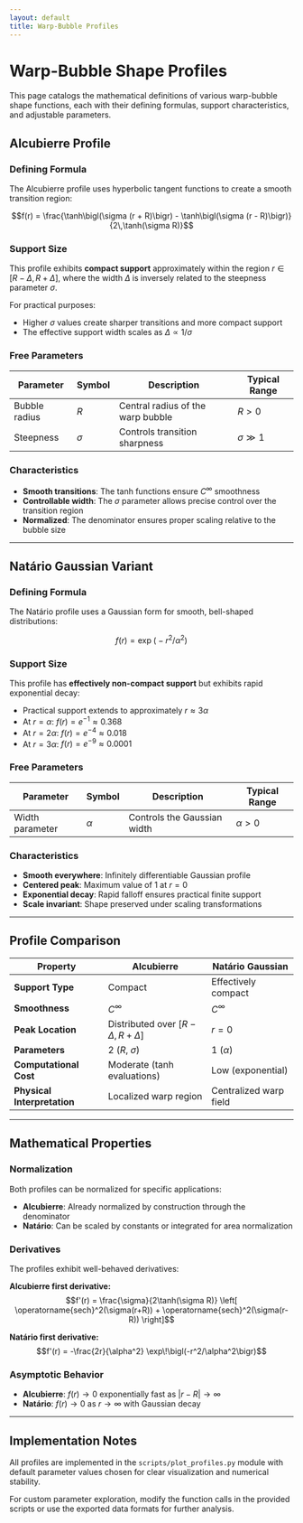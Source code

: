 ```yaml
---
layout: default
title: Warp-Bubble Profiles
---
```


# Warp-Bubble Shape Profiles

This page catalogs the mathematical definitions of various warp-bubble shape functions, each with their defining formulas, support characteristics, and adjustable parameters.

## Alcubierre Profile

### Defining Formula

The Alcubierre profile uses hyperbolic tangent functions to create a smooth transition region:

$$f(r) = \frac{\tanh\bigl(\sigma (r + R)\bigr) - \tanh\bigl(\sigma (r - R)\bigr)}{2\,\tanh(\sigma R)}$$

### Support Size

This profile exhibits **compact support** approximately within the region $r \in [R - \Delta,\, R + \Delta]$, where the width $\Delta$ is inversely related to the steepness parameter $\sigma$.

For practical purposes:
- Higher $\sigma$ values create sharper transitions and more compact support
- The effective support width scales as $\Delta \propto 1/\sigma$

### Free Parameters

| Parameter | Symbol | Description | Typical Range |
|-----------|--------|-------------|---------------|
| Bubble radius | $R$ | Central radius of the warp bubble | $R > 0$ |
| Steepness | $\sigma$ | Controls transition sharpness | $\sigma \gg 1$ |

### Characteristics

- **Smooth transitions**: The tanh functions ensure $C^∞$ smoothness
- **Controllable width**: The $\sigma$ parameter allows precise control over the transition region
- **Normalized**: The denominator ensures proper scaling relative to the bubble size

---

## Natário Gaussian Variant

### Defining Formula

The Natário profile uses a Gaussian form for smooth, bell-shaped distributions:

$$f(r) = \exp\!\bigl(-r^2 / \alpha^2\bigr)$$

### Support Size

This profile has **effectively non-compact support** but exhibits rapid exponential decay:

- Practical support extends to approximately $r \approx 3\alpha$
- At $r = \alpha$: $f(r) = e^{-1} \approx 0.368$
- At $r = 2\alpha$: $f(r) = e^{-4} \approx 0.018$
- At $r = 3\alpha$: $f(r) = e^{-9} \approx 0.0001$

### Free Parameters

| Parameter | Symbol | Description | Typical Range |
|-----------|--------|-------------|---------------|
| Width parameter | $\alpha$ | Controls the Gaussian width | $\alpha > 0$ |

### Characteristics

- **Smooth everywhere**: Infinitely differentiable Gaussian profile
- **Centered peak**: Maximum value of 1 at $r = 0$
- **Exponential decay**: Rapid falloff ensures practical finite support
- **Scale invariant**: Shape preserved under scaling transformations

---

## Profile Comparison

| Property | Alcubierre | Natário Gaussian |
|----------|------------|------------------|
| **Support Type** | Compact | Effectively compact |
| **Smoothness** | $C^∞$ | $C^∞$ |
| **Peak Location** | Distributed over $[R-\Delta, R+\Delta]$ | $r = 0$ |
| **Parameters** | 2 ($R$, $\sigma$) | 1 ($\alpha$) |
| **Computational Cost** | Moderate (tanh evaluations) | Low (exponential) |
| **Physical Interpretation** | Localized warp region | Centralized warp field |

---

## Mathematical Properties

### Normalization

Both profiles can be normalized for specific applications:

- **Alcubierre**: Already normalized by construction through the denominator
- **Natário**: Can be scaled by constants or integrated for area normalization

### Derivatives

The profiles exhibit well-behaved derivatives:

**Alcubierre first derivative:**
$$f'(r) = \frac{\sigma}{2\tanh(\sigma R)} \left[ \operatorname{sech}^2(\sigma(r+R)) + \operatorname{sech}^2(\sigma(r-R)) \right]$$

**Natário first derivative:**
$$f'(r) = -\frac{2r}{\alpha^2} \exp\!\bigl(-r^2/\alpha^2\bigr)$$

### Asymptotic Behavior

- **Alcubierre**: $f(r) \to 0$ exponentially fast as $|r-R| \to \infty$
- **Natário**: $f(r) \to 0$ as $r \to \infty$ with Gaussian decay

---

## Implementation Notes

All profiles are implemented in the `scripts/plot_profiles.py` module with default parameter values chosen for clear visualization and numerical stability.

For custom parameter exploration, modify the function calls in the provided scripts or use the exported data formats for further analysis.
